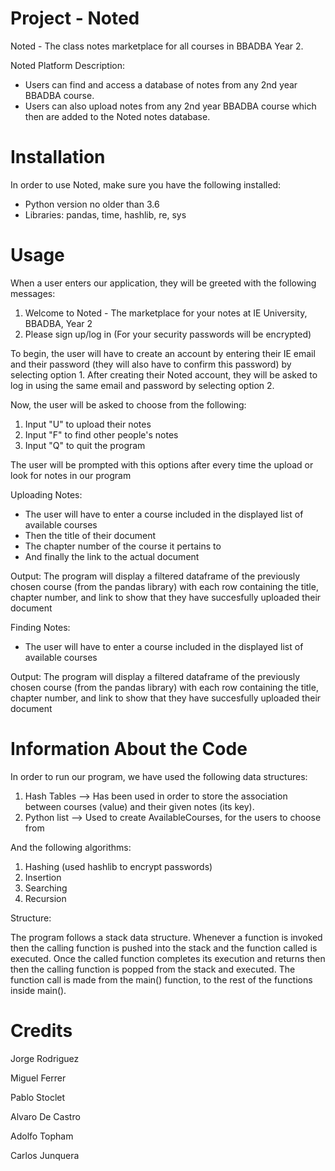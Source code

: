 # Project - Noted

Noted - The class notes marketplace for all courses in BBADBA Year 2.

Noted Platform Description:
  
   - Users can find and access a database of notes from any 2nd year BBADBA course.  
   - Users can also upload notes from any 2nd year BBADBA course which then are added to the Noted notes database.

# Installation

In order to use Noted, make sure you have the following installed:
    
   - Python version no older than 3.6
   - Libraries: pandas, time, hashlib, re, sys
    


# Usage

When a user enters our application, they will be greeted with the following messages:

  1. Welcome to Noted - The marketplace for your notes at IE University, BBADBA, Year 2
  2. Please sign up/log in (For your security passwords will be encrypted)

To begin, the user will have to create an account by entering their IE email and their password (they will also have to confirm this password) by selecting option 1. After creating their Noted account, they will be asked to log in using the same email and password by selecting option 2.

Now, the user will be asked to choose from the following:

  1. Input "U" to upload their notes
  2. Input "F" to find other people's notes
  3. Input "Q" to quit the program
  
  The user will be prompted with this options after every time the upload or look for notes in   our program
  
Uploading Notes:

  - The user will have to enter a course included in the displayed list of available courses
  - Then the title of their document
  - The chapter number of the course it pertains to
  - And finally the link to the actual document
  
  Output: The program will display a filtered dataframe of the previously chosen course (from the pandas library) with each row containing the title, chapter number,             and link to show that they have succesfully uploaded their document
  
Finding Notes:

  - The user will have to enter a course included in the displayed list of available courses
  
   Output: The program will display a filtered dataframe of the previously chosen course (from the pandas library) with each row containing the title, chapter number,            and link to show that they have succesfully uploaded their document


# Information About the Code
In order to run our program, we have used the following data structures:

1. Hash Tables --> Has been used in order to store the association between courses (value) and their given notes (its key).
2. Python list --> Used to create AvailableCourses, for the users to choose from
 
 
And the following algorithms:
1. Hashing (used hashlib to encrypt passwords)
2. Insertion
3. Searching
4. Recursion

Structure:

The program follows a stack data structure. Whenever a function is invoked then the calling function is pushed into the stack and the function called is executed. Once the called function completes its execution and returns then then the calling function is popped from the stack and executed.
The function call is made from the main() function, to the rest of the functions inside main().
 



# Credits
Jorge Rodriguez

Miguel Ferrer

Pablo Stoclet

Alvaro De Castro

Adolfo Topham

Carlos Junquera
